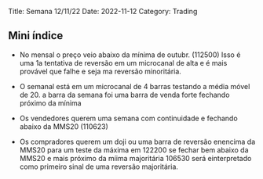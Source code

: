 Title: Semana 12/11/22
Date: 2022-11-12
Category: Trading

## Mini índice

* No mensal o preço veio abaixo da mínima de outubr. (112500) Isso é uma 1a tentativa de reversão em um microcanal de alta e é mais provável que falhe e seja ma reversão minoritária.

* O semanal está em um microcanal de 4 barras testando a média móvel de 20.
a barra da semana foi uma barra de venda forte fechando próximo da mínima

* Os vendedores querem uma semana com continuidade e fechando abaixo da MMS20 (110623)

* Os compradores querem um doji ou uma barra de reversão enencima da MMS20 para um teste da máxima em 122200
se fechar bem abaixo da MMS20 e mais próximo da míima majoritária 106530 será einterpretado como primeiro sinal de uma reversão majoritária.

